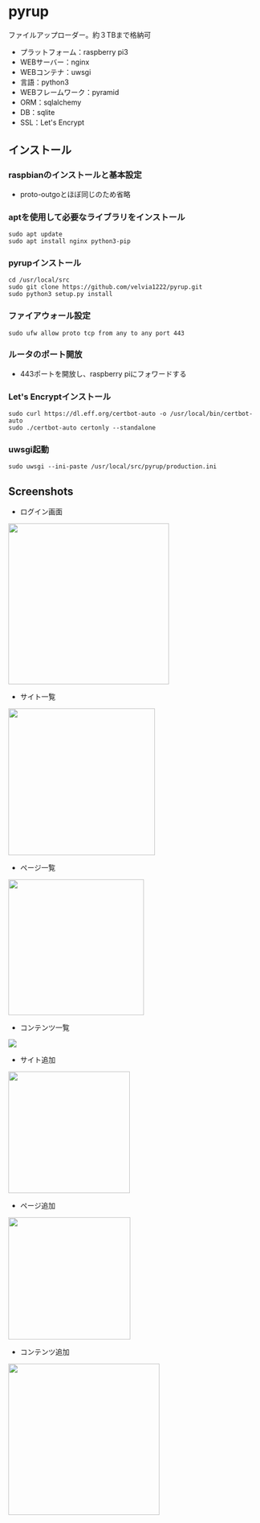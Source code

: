 # pyrup
ファイルアップローダー。約３TBまで格納可
- プラットフォーム：raspberry pi3
- WEBサーバー：nginx
- WEBコンテナ：uwsgi
- 言語：python3
- WEBフレームワーク：pyramid
- ORM：sqlalchemy
- DB：sqlite
- SSL：Let's Encrypt

## インストール
### raspbianのインストールと基本設定
- proto-outgoとほぼ同じのため省略

### aptを使用して必要なライブラリをインストール
```
sudo apt update
sudo apt install nginx python3-pip
```

### pyrupインストール
```
cd /usr/local/src
sudo git clone https://github.com/velvia1222/pyrup.git
sudo python3 setup.py install
```

### ファイアウォール設定
```
sudo ufw allow proto tcp from any to any port 443
```

### ルータのポート開放
- 443ポートを開放し、raspberry piにフォワードする

### Let's Encryptインストール
```
sudo curl https://dl.eff.org/certbot-auto -o /usr/local/bin/certbot-auto
sudo ./certbot-auto certonly --standalone
```

### uwsgi起動
```
sudo uwsgi --ini-paste /usr/local/src/pyrup/production.ini
```

## Screenshots
- ログイン画面
<img width="320" src="https://user-images.githubusercontent.com/20614266/36626045-90ae73ea-196e-11e8-9e25-5210788833c9.png">

- サイト一覧
<img width="292" src="https://user-images.githubusercontent.com/20614266/36626079-869a6fac-196f-11e8-9ddb-80babea95206.png">

- ページ一覧
<img width="270" src="https://user-images.githubusercontent.com/20614266/36626086-b5e6f67c-196f-11e8-9146-4263c7a977b8.png">

- コンテンツ一覧
<img src="https://user-images.githubusercontent.com/20614266/36626271-51ed8092-1973-11e8-8cbc-9cb31b2be212.png">

- サイト追加
<img width="242" src="https://user-images.githubusercontent.com/20614266/36626114-0d7a019a-1970-11e8-8eab-64d0d70c6c13.png">

- ページ追加
<img width="243" src="https://user-images.githubusercontent.com/20614266/36626119-1d9b1c76-1970-11e8-841d-dec5973b81fc.png">

- コンテンツ追加
<img width="301" src="https://user-images.githubusercontent.com/20614266/36626123-2c9f6470-1970-11e8-8838-e22dc6b0eb8b.png">
